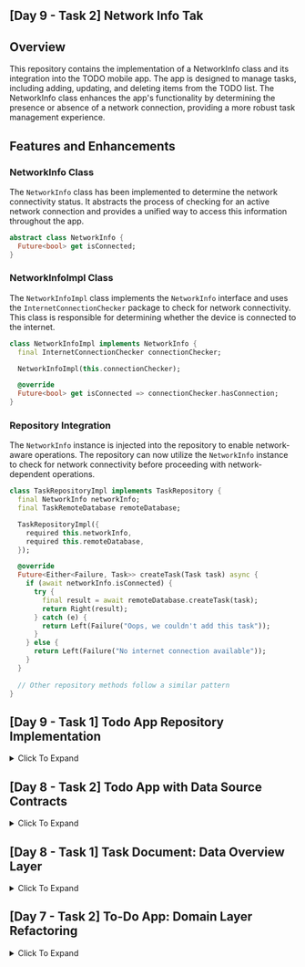 ## [Day 9 - Task 2] Network Info Tak

## Overview

This repository contains the implementation of a NetworkInfo class and its integration into the TODO mobile app. The app is designed to manage tasks, including adding, updating, and deleting items from the TODO list. The NetworkInfo class enhances the app's functionality by determining the presence or absence of a network connection, providing a more robust task management experience.

## Features and Enhancements

### NetworkInfo Class

The `NetworkInfo` class has been implemented to determine the network connectivity status. It abstracts the process of checking for an active network connection and provides a unified way to access this information throughout the app.

```dart
abstract class NetworkInfo {
  Future<bool> get isConnected;
}
```

### NetworkInfoImpl Class

The `NetworkInfoImpl` class implements the `NetworkInfo` interface and uses the `InternetConnectionChecker` package to check for network connectivity. This class is responsible for determining whether the device is connected to the internet.

```dart
class NetworkInfoImpl implements NetworkInfo {
  final InternetConnectionChecker connectionChecker;

  NetworkInfoImpl(this.connectionChecker);

  @override
  Future<bool> get isConnected => connectionChecker.hasConnection;
}
```

### Repository Integration

The `NetworkInfo` instance is injected into the repository to enable network-aware operations. The repository can now utilize the `NetworkInfo` instance to check for network connectivity before proceeding with network-dependent operations.

```dart
class TaskRepositoryImpl implements TaskRepository {
  final NetworkInfo networkInfo;
  final TaskRemoteDatabase remoteDatabase;

  TaskRepositoryImpl({
    required this.networkInfo,
    required this.remoteDatabase,
  });

  @override
  Future<Either<Failure, Task>> createTask(Task task) async {
    if (await networkInfo.isConnected) {
      try {
        final result = await remoteDatabase.createTask(task);
        return Right(result);
      } catch (e) {
        return Left(Failure("Oops, we couldn't add this task"));
      }
    } else {
      return Left(Failure("No internet connection available"));
    }
  }
  
  // Other repository methods follow a similar pattern
}
```


## [Day 9 - Task 1] Todo App Repository Implementation 
<details>
<summary>Click To Expand</summary>
## Overview
This task involved implementing repository functionality for a Todo app using Flutter. The primary objective was to set up a basic structure for the repository, implement logic based on the repository contracts from the domain layer, and integrate repository dependencies, including local and remote data sources.

## Task Description
The task required the following key steps:

Implement a TaskRepository interface based on the defined contract from the domain layer.
Create the TaskRepositoryImpl class, which implements the TaskRepository interface.
Integrate repository dependencies, including TaskRemoteDatabase for remote data interaction.
Implementation
TaskRepository Interface
The TaskRepository interface was defined as per the contract provided in the domain layer. It included methods such as createTask, updateTask, deleteTask, completeTask, getTask, and getAllTasks.

## TaskRepositoryImpl Implementation
The TaskRepositoryImpl class was created to implement the repository functionality. It accepted an instance of TaskRemoteDatabase as a dependency and utilized it to interact with the remote data source.

For each repository method, appropriate try-catch blocks were implemented to handle potential failures and return appropriate responses using Dartz.Either<Failure, T>. This ensured proper error handling and a clear separation of concerns.

## Code Structure
The codebase was organized following best practices for clean architecture and modularity. The relevant files were organized within the respective folders:

features/todo/data/repositories for repository implementation.
features/todo/data/datasource for remote data source (TaskRemoteDatabase).
core/errors for error handling (Failure class).

### Snippets of Code
```dart
class TaskRepositoryImpl implements TaskRepository {
  final TaskRemoteDatabase remoteDatabase;

  TaskRepositoryImpl({
    required this.remoteDatabase,
  });

  @override
  Future<Dartz.Either<Failure, Task>> createTask(Task task) async {
    try {
      final result = await remoteDatabase.createTask(task);
      return Dartz.Right(result);
    } catch (e) {
      return Dartz.Left(Failure("Oops, we couldn't add this task"));
    }
  }

  // other repository methods...
}
```
</details>

## [Day 8 - Task 2] Todo App with Data Source Contracts

<details>
<summary>Click To Expand</summary>
  
In this task, the Todo app was extended to include data source contracts, repository dependencies, and a basic repository structure. The focus was on implementing a clear separation between data sources and the repository layer, following the principles discussed in the learning material.

## Contract and Repository Implementation

A contract was defined to outline the methods that a repository must fulfill. This contract ensures consistency and a clear API for the repository's interactions with data sources. Below is an example of the contract, as seen in the `task_repository.dart` file:

```dart
abstract class TaskRepository {
  Future<Either<Failure, Task>> createTask(Task task);
  Future<Either<Failure, Task>> editTask(Task task);
  Future<Either<Failure, Task>> deleteTask(Task task);
  Future<Either<Failure, Task>> completeTask(Task task);
  Future<Either<Failure, Task>> getTask(String id);
  Future<Either<Failure, List<Task>>> getAllTasks();
}
```

### Interfaces and Abstract Classes

Interfaces or abstract classes were introduced to represent repository dependencies. These abstractions provide a clear contract for different data sources, such as remote and local sources. By implementing these interfaces, the app ensures that data sources follow a consistent structure.

### Basic Repository Structure

The basic structure of the repository was established following the contract-defined methods. This structure acts as an intermediary between the domain layer and the data sources. The repository handles data retrieval, modification, and other operations while adhering to the contract.
</details>

## [Day 8 - Task 1] Task Document: Data Overview Layer
<details>
<summary>Click To Expand</summary>
## Unit Tests for Task Entity

In this task, unit tests were implemented to ensure the correctness of the `Task` entity. The entity contains attributes such as `id`, `title`, `description`, `deadline`, and `status`. The tests validate the behavior of the `Task` entity constructor and its attributes.

```dart
test('Task entity should be correctly initialized', () {
  final task = Task(
    id: '1',
    title: 'Test Task',
    description: 'This is a test task',
    deadline: '2023-08-10',
    status: false,
  );

  expect(task.id, '1');
  expect(task.title, 'Test Task');
  expect(task.description, 'This is a test task');
  expect(task.deadline, '2023-08-10');
  expect(task.status, false);
});
```

## Unit Tests for ViewAllTasksUseCase

In this task, unit tests were written for the `ViewAllTasksUseCase` class. The use case is responsible for retrieving a list of all tasks. The tests ensure that the use case interacts correctly with the repository and returns the expected result.

```dart
test('ViewAllTasksUseCase should return a list of tasks', () async {
  final mockRepository = MockTodoRepository(); // Create a mock repository
  final useCase = ViewAllTasksUseCase(repository: mockRepository);

  when(mockRepository.getAllTasks())
      .thenAnswer((_) async => Right([Task(id: '1', title: 'Task 1')]));

  final result = await useCase(); // Call the use case

  expect(result, isA<Right>());
  expect(result.getOrElse(() => []), [Task(id: '1', title: 'Task 1')]);
});
```

## Implement Models

In this task, models were implemented in the `features/todo/data/models` directory. The `TaskModel` class mirrors the `Task` entity and includes conversion logic to and from JSON using `fromJson` and `toJson` methods. Unit tests were written to ensure the correctness of the `TaskModel` class.

```dart
class TaskModel {
  final String id;
  final String title;
  final String description;
  final String deadline;
  final bool status;

  TaskModel({
    required this.id,
    required this.title,
    required this.description,
    required this.deadline,
    this.status = false,
  });

  factory TaskModel.fromJson(Map<String, dynamic> json) {
    return TaskModel(
      id: json['id'],
      title: json['title'],
      description: json['description'],
      deadline: json['deadline'],
      status: json['status'] ?? false,
    );
  }

  Map<String, dynamic> toJson() {
    return {
      'id': id,
      'title': title,
      'description': description,
      'deadline': deadline,
      'status': status,
    };
  }
}
```
</details>


## [Day 7 - Task 2] To-Do App: Domain Layer Refactoring
<details>
<summary>Click To Expand</summary>
  
In this task, I have successfully completed the domain layer refactoring for the To-Do App. The goal of this task was to implement entities and use cases to enable the functionality of viewing all tasks, viewing a specific task, and creating a new task.

## Updates Made

### Entities

I created an entity class named `Task` that represents a single to-do task. Each task includes the following attributes:
- id: The unique identifier of the task.
- title: The title of the task.
- description: The description of the task.
- dueDate: The deadline for the task.

```dart
class Task {
  final String id;
  final String title;
  final String description;
  final String dueDate;
  final bool status;

  Task({
    required this.id,
    required this.title,
    required this.description,
    required this.dueDate,
    this.status = false,
  });
}
```

### Use Cases

I implemented the following use cases using callable classes:

#### View All Tasks

I created a use case class named `ViewAllTasksUseCase` that interacts with the domain layer to retrieve a list of all tasks. This use case follows the callable class principles and interacts with the repository to fetch tasks.

```dart
class ViewAllTasksUseCase implements UseCase<List<Task>, NoParams> {
  final TaskRepository repository;

  ViewAllTasksUseCase({
    required this.repository,
  });

  @override
  Future<Dartz.Either<Failure, List<Task>>> call(NoParams params) async {
    return await repository.getAllTasks();
  }
}
```

#### View Specific Task

I implemented the `ViewTaskUseCase` use case class to retrieve a specific task using its id. This use case accepts a parameter indicating the id of the task to be retrieved and fetches the task from the repository.

```dart
class ViewTaskUseCase implements UseCase<Task, String> {
  final TaskRepository repository;

  ViewTaskUseCase({
    required this.repository,
  });

  @override
  Future<Dartz.Either<Failure, Task>> call(String id) async {
    return await repository.getTask(id);
  }
}
```

#### Create New Task

I implemented the `CreateTaskUseCase` use case class to add a new task to the list of tasks. This use case accepts a `Task` object as a parameter, representing the new task to be created. It adds the new task to the repository.

```dart
class CreateTaskUseCase implements UseCase<Task, Params<Task>> {
  final TaskRepository repository;

  CreateTaskUseCase({
    required this.repository,
  });

  @override
  Future<Dartz.Either<Failure, Task>> call(Params<Task> params) async {
    return await repository.createTask(params.data);
  }
}
```
</details>

